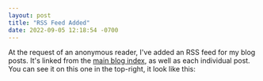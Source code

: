 ```yaml
---
layout: post
title: "RSS Feed Added"
date: 2022-09-05 12:18:54 -0700
---
```


At the request of an anonymous reader, I've added an RSS feed for my blog posts. It's linked from the
[main blog index](/blog/), as well as each individual post. You can see it on this one in the top-right, it look like
this: <a href="#" class="btn btn-sm btn-primary"><span class="fa-solid fa-rss" title="Atom/RSS Feed"></span></a>
